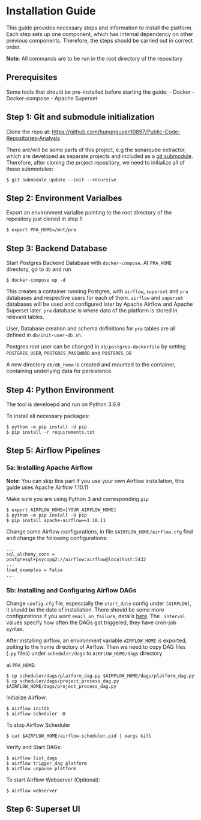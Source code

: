 # Installation Guide

This guide provides necessary steps and information to install the platform. Each step sets up one component, which has internal dependency on other previous components. Therefore, the steps should be carried out in correct order.

**Note**: All commands are to be run in the root directory of the repository

## Prerequisites
Some tools that should be pre-installed before starting the guide:
    - Docker
    - Docker-compose
    - Apache Superset
    
## Step 1: Git and submodule initialization

Clone the repo at: https://github.com/hungnguyen10897/Public-Code-Repositories-Analysis

There are/will be some parts of this project, e.g the sonarqube extractor, which are developed as separate projects and included as a [git submodule](https://git-scm.com/book/en/v2/Git-Tools-Submodules). Therefore, after cloning the project repository, we need to initialize all of these submodules:

```
$ git submodule update --init --recursive
```

## Step 2: Environment Varialbes

Export an environment varialbe pointing to the root directory of the repository just cloned in step 1
```
$ export PRA_HOME=/mnt/pra
```
## Step 3: Backend Database

Start Postgres Backend Database with `docker-compose`. At `PRA_HOME` directory, go to `db` and run
```
$ docker-compose up -d
```
This creates a container running Postgres, with `airflow`, `superset` and `pra` databases and respective users for each of them. `airflow` and `superset` databases will be used and configured later by Apache Airflow and Apache Superset later. `pra` database is where data of the platform is stored in relevant tables.

User, Database creation and schema definitions for `pra` tables are all defined in `db/init-user-db.sh`.

Postgres root user can be changed in `db/postgres-dockerfile` by setting `POSTGRES_USER`, `POSTGRES_PASSWORD` and `POSTGRES_DB`

A new directory `db/db_home` is created and mounted to the container, containing underlying data for persistence.
## Step 4: Python Environment

The tool is develoepd and run on Python 3.6.9

To install all necessary packages: 
```
$ python -m pip install -U pip
$ pip install -r requirements.txt
```
## Step 5: Airflow Pipelines

### 5a: Installing Apache Airflow
**Note**: You can skip this part if you use your own Airflow installation, this guide uses Apache Airflow 1.10.11

Make sure you are using Python 3 and corresponding `pip`

```
$ export AIRFLOW_HOME=[YOUR_AIRFLOW_HOME]
$ python -m pip install -U pip
$ pip install apache-airflow==1.10.11
```

Change some Airflow configurations, in file `$AIRFLOW_HOME/airflow.cfg` find and change the following configurations:

```
...
sql_alchemy_conn = postgresql+psycopg2://airflow:airflow@localhost:5432
...
load_examples = False
...
```

### 5b: Installing and Configuring Airflow DAGs

Change `config.cfg` file, espescially the `start_date` config under `[AIRFLOW]`, it should be the date of installation. There should be some more configurations if you want `email_on_failure`, details [here](https://helptechcommunity.wordpress.com/2020/04/04/airflow-email-configuration/). The `_interval` values specify how often the DAGs got triggered, they have cron-job syntax.

After installing airflow, an environment variable `AIRFLOW_HOME` is exported, poiting to the home directory of Airflow. Then we need to copy DAG files (`.py` files) under `scheduler/dags` to `AIRFLOW_HOME/dags` directory

at `PRA_HOME`:
```
$ cp scheduler/dags/platform_dag.py $AIRFLOW_HOME/dags/platform_dag.py
$ cp scheduler/dags/project_process_dag.py $AIRFLOW_HOME/dags/project_process_dag.py
```

Initialize Airflow:
```
$ airflow initdb
$ airflow scheduler -D
```

To stop Airflow Scheduler
```
$ cat $AIRFLOW_HOME/airflow-scheduler.pid | xargs kill
```

Verify and Start DAGs:
```
$ airflow list_dags
$ airflow trigger_dag platform
$ airflow unpause platform
```

To start Airflow Webserver (Optional):
```
$ airflow webserver
```

## Step 6: Superset UI